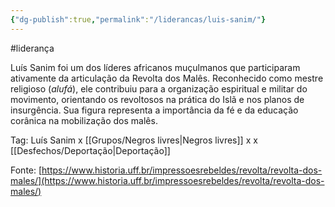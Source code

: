 ```yaml
---
{"dg-publish":true,"permalink":"/liderancas/luis-sanim/"}
---
```


#liderança

Luís Sanim foi um dos líderes africanos muçulmanos que participaram ativamente da articulação da Revolta dos Malês. Reconhecido como mestre religioso (_alufá_), ele contribuiu para a organização espiritual e militar do movimento, orientando os revoltosos na prática do Islã e nos planos de insurgência. Sua figura representa a importância da fé e da educação corânica na mobilização dos malês.

Tag: Luís Sanim x [[Grupos/Negros livres\|Negros livres]] x  x [[Desfechos/Deportação\|Deportação]]

Fonte: [https://www.historia.uff.br/impressoesrebeldes/revolta/revolta-dos-males/](https://www.historia.uff.br/impressoesrebeldes/revolta/revolta-dos-males/)